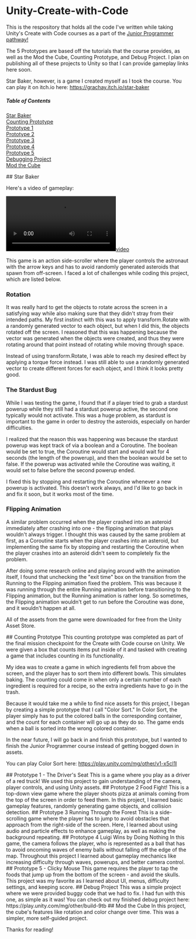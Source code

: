 # Unity-Create-with-Code

This is the respository that holds all the code I've written while taking Unity's Create with Code courses as a part of the [Junior Programmer pathway!](https://learn.unity.com/pathway/junior-programmer)

The 5 Prototypes are based off the tutorials that the course provides, as well as the Mod the Cube, Counting Prototype, and Debug Project. I plan on publishing all of these projects to Unity so that I can provide gameplay links here soon.

Star Baker, however, is a game I created myself as I took the course. You can play it on itch.io here: https://grachay.itch.io/star-baker

##### Table of Contents  
[Star Baker](#star-baker)  
[Counting Prototype](#counting)
<br />[Prototype 1](#1)
<br />[Prototype 2](#2)
<br />[Prototype 3](#3)
<br />[Prototype 4](#4)
<br />[Prototype 5](#5)
<br />[Debugging Project](#debug)
<br />[Mod the Cube](#mod)

<a name="star-baker"/>
## Star Baker

Here's a video of gameplay:

![video](https://user-images.githubusercontent.com/50962446/232926442-03b4d9b5-d7b7-4594-8013-80ce042cbcd1.mp4)

This game is an action side-scroller where the player controls the astronaut with the arrow keys and has to avoid randomly generated asteroids that spawn from off-screen. I faced a lot of challenges while coding this project, which are listed below.

### Rotation
It was really hard to get the objects to rotate across the screen in a satisfying way while also making sure that they didn't stray from their intended paths. My first instinct with this was to apply transform.Rotate with a randomly generated vector to each object, but when I did this, the objects rotated off the screen. I reasoned that this was happening because the vector was generated when the objects were created, and thus they were rotating around that point instead of rotating while moving through space.

Instead of using transform.Rotate, I was able to reach my desired effect by applying a torque force instead. I was still able to use a randomly generated vector to create different forces for each object, and I think it looks pretty good.

### The Stardust Bug
While I was testing the game, I found that if a player tried to grab a stardust powerup while they still had a stardust powerup active, the second one typically would not activate. This was a huge problem, as stardust is important to the game in order to destroy the asteroids, especially on harder difficulties.

I realized that the reason this was happening was because the stardust powerup was kept track of via a boolean and a Coroutine. The boolean would be set to true, the Coroutine would start and would wait for 4 seconds (the length of the powerup), and then the boolean would be set to false. If the powerup was activated while the Coroutine was waiting, it would set to false before the second powerup ended. 

I fixed this by stopping and restarting the Coroutine whenever a new powerup is activated. This doesn't work always, and I'd like to go back in and fix it soon, but it works most of the time.

### Flipping Animation
A similar problem occurred when the player crashed into an asteroid immediately after crashing into one - the flipping animation that plays wouldn't always trigger. I thought this was caused by the same problem at first, as a Coroutine starts when the player crashes into an asteroid, but implementing the same fix by stopping and restarting the Coroutine when the player crashes into an asteroid didn't seem to completely fix the problem.

After doing some research online and playing around with the animation itself, I found that unchecking the "exit time" box on the transition from the Running to the Flipping animation fixed the problem. This was because it was running through the entire Running animation before transitioning to the Flipping animation, but the Running animation is rather long. So sometimes, the Flipping animation wouldn't get to run before the Coroutine was done, and it wouldn't happen at all.

All of the assets from the game were downloaded for free from the Unity Asset Store.

<a name="counting"/>
## Counting Prototype
This counting prototype was completed as part of the final mission checkpoint for the Create with Code course on Unity. We were given a box that counts items put inside of it and tasked with creating a game that includes counting in its functionality.

My idea was to create a game in which ingredients fell from above the screen, and the player has to sort them into different bowls. This simulates baking. The counting could come in when only a certain number of each ingredient is required for a recipe, so the extra ingredients have to go in the trash.

Because it would take me a while to find nice assets for this project, I began by creating a simple prototype that I call "Color Sort." In Color Sort, the player simply has to put the colored balls in the corresponding container, and the count for each container will go up as they do so. The game ends when a ball is sorted into the wrong colored container.

In the near future, I will go back in and finish this prototype, but I wanted to finish the Junior Programmer course instead of getting bogged down in assets.

You can play Color Sort here: https://play.unity.com/mg/other/v1-x5cl1l

<a name="1"/>
## Prototype 1 - The Driver's Seat
This is a game where you play as a driver of a red truck! We used this project to gain understanding of the camera, player controls, and using Unity assets.

<a name="2"/>
## Prototype 2 Food Fight!
This is a top-down view game where the player shoots pizza at animals coming from the top of the screen in order to feed them. In this project, I learned basic gameplay features, randomly generating game objects, and collision detection. 

<a name="3"/>
## Prototype 3 Running Through the Forest
This is a side-scrolling game where the player has to jump to avoid obstacles that approach from the right-side of the screen. Here, I learned about using audio and particle effects to enhance gameplay, as well as making the background repeating.

<a name="4"/>
## Prototype 4 Luigi Wins by Doing Nothing
In this game, the camera follows the player, who is represented as a ball that has to avoid oncoming waves of enemy balls without falling off the edge of the map. Throughout this project I learned about gameplay mechanics like increasing difficulty through waves, powerups, and better camera control.

<a name="5"/>
## Prototype 5 - Clicky Mouse
This game requires the player to tap the foods that jump up from the bottom of the screen - and avoid the skulls. This project was my favorite as I learned about UI, menus, difficulty settings, and keeping score.

<a name="debug"/>
## Debug Project
This was a simple project where we were provided buggy code that we had to fix. I had fun with this one, as simple as it was!
You can check out my finished debug project here: https://play.unity.com/mg/other/build-9tb

<a name="mod"/>
## Mod the Cube
In this project, the cube's features like rotation and color change over time. This was a simpler, more self-guided project.

Thanks for reading!
